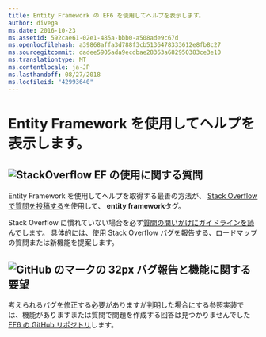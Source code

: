 ```yaml
---
title: Entity Framework の EF6 を使用してヘルプを表示します。
author: divega
ms.date: 2016-10-23
ms.assetid: 592cae61-02e1-485a-bbb0-a508ade9c67d
ms.openlocfilehash: a39868affa3d788f3cb5136478333612e8fb8c27
ms.sourcegitcommit: dadee5905ada9ecdbae28363a682950383ce3e10
ms.translationtype: MT
ms.contentlocale: ja-JP
ms.lasthandoff: 08/27/2018
ms.locfileid: "42993640"
---
```

# <a name="get-help-using-entity-framework"></a>Entity Framework を使用してヘルプを表示します。
## <a name="stackoverflowef6mediastackoverflowpng-questions-about-using-ef"></a>![StackOverflow](~/ef6/media/stackoverflow.png) EF の使用に関する質問  

Entity Framework を使用してヘルプを取得する最善の方法が、 [Stack Overflow で質問を投稿する](http://stackoverflow.com/questions/ask)を使用して、 **entity framework**タグ。  

Stack Overflow に慣れていない場合を必ず[質問の問いかけにガイドラインを読んで](http://stackoverflow.com/help/asking)します。 具体的には、使用 Stack Overflow バグを報告する、ロードマップの質問または新機能を提案します。  

## <a name="github-mark-32pxef6mediagithub-mark-32pxpng-bug-reports-and-feature-requests"></a>![GitHub のマークの 32px](~/ef6/media/github-mark-32px.png) バグ報告と機能に関する要望  

考えられるバグを修正する必要がありますが判明した場合にする参照実装では、機能がありますまたは質問で問題を作成する回答は見つかりませんでした[EF6 の GitHub リポジトリ](https://github.com/aspnet/EntityFramework6/issues)します。
